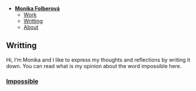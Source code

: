 - [**Monika Folberová**](../) <!-- Use `index.md` as well. `./` is a shortcut back to your home page `index.md` -->
    - [Work](work/index.md)
    - [Writting](writting/index.md)
    - [About](about.md)

## Writting

Hi, I’m Monika and I like to express my thoughts and reflections by writing it down. You can read what is my opinion about the word impossible here.
 
### [Impossible](impossible.md) 
